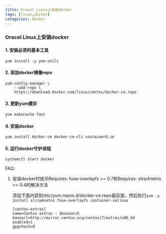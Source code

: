 ```yaml
---
title: Oracel Linux上安装docker
tags: [linux,docker]
categories: docker
---
```


### Oracel Linux上安装docker

#### 1. 安装必须的基本工具

`yum install -y yum-utils`

#### 2. 添加docker镜像repo

```
yum-config-manager \
    --add-repo \
    https://download.docker.com/linux/centos/docker-ce.repo
```

#### 3. 更新yum缓存

`yum makecache fast`

#### 4. 安装docker

`yum install docker-ce docker-ce-cli containerd.io`

#### 5. 运行docker守护进程

`systemctl start docker`


FAQ:

1. 安装docker时提示Requires: fuse-overlayfs >= 0.7和Requires: slirp4netns >= 0.4的解决方法

   添加下面内容到/etc/yum.repos.d/docker-ce.repo最前面，然后执行`yum -y install slirp4netns fuse-overlayfs container-selinux`

   ```
   [centos-extras]
   name=Centos extras - $basearch
   baseurl=http://mirror.centos.org/centos/7/extras/x86_64
   enabled=1
   gpgcheck=0
   ```

